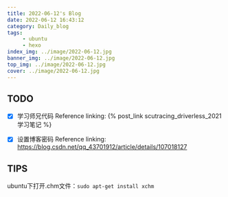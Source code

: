 ```yaml
---
title: 2022-06-12's Blog
date: 2022-06-12 16:43:12
category: Daily_blog
tags: 
     - ubuntu
     - hexo
index_img: ../image/2022-06-12.jpg
banner_img: ../image/2022-06-12.jpg
top_img: ../image/2022-06-12.jpg
cover: ../image/2022-06-12.jpg
---
```


## TODO 
- [x] 学习师兄代码
     Reference linking:
     {% post_link scutracing_driverless_2021学习笔记 %}
- [x] 设置博客密码
     Reference linking:
     https://blog.csdn.net/qq_43701912/article/details/107018127



## TIPS
ubuntu下打开.chm文件：`sudo apt-get install xchm`